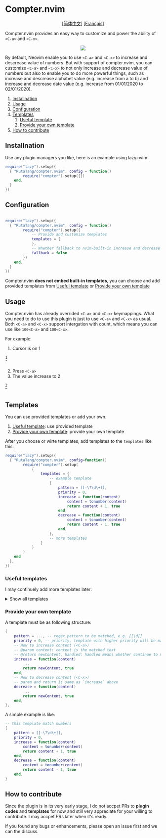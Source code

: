 # Compter.nvim

<p align="center">
<a href="./i18n/zh.md">[简体中文]</a>
<a href="./i18n/fr.md">[Français]</a>
</p>

Compter.nvim provides an easy way to customize and power the ability of `<C-a>` and `<C-x>`. 

<p align="center">
  <img src="./art/showcase.gif">
</p>

By default, Neovim enable you to use `<C-a>` and `<C-x>` to increase and descrease value of numbers. But with support of compter.nvim, you can customize `<C-a>` and `<C-x>` to not only increase and decrease value of numbers but also to enable you to do more powerful things, such as increase and descrease alphabet value (e.g. increase from a to b) and increase and decrease date value (e.g. increase from 01/01/2020 to 02/01/2020). 

1. [Installnation](#installnation)
2. [Usage](#usage)
3. [Configuration](#configuration)
4. [Templates](#templates)
    1. [Useful template](#useful-templates)
    2. [Provide your own template](#provide-your-own-template)
5. [How to contribute](#how-to-contribute)

## Installnation

Use any plugin managers you like, here is an example using lazy.nvim:

```lua
require("lazy").setup({
  { "RutaTang/compter.nvim", config = function()
        require("compter").setup({})
    end,
  }
})
```

## Configuration

```lua

require("lazy").setup({
  { "RutaTang/compter.nvim", config = function()
        require("compter").setup({
            -- Provide and customize templates
            templates = {
            },
            -- Whether fallback to nvim-built-in increase and decrease operation, default to false
            fallback = false 
        })
    end,
  }
})
```

Compter.nvim **does not embed built-in templates**, you can choose and add provided templates from [Useful template](#useful-templates) or [Provide your own template](#provide-your-own-template)

## Usage 

Compter.nvim has already overrided `<C-a>` and `<C-x>` keymappings. What you need to do to use this plugin is just to use `<C-a>` and `<C-x>` as usual. Both `<C-a>` and `<C-x>` support intergation with count, which means you can use like `100<C-a>` and `100<C-x>`.

For example:

1. Cursor is on 1

```
1
^
```

2. Press `<C-a>`
3. The value increase to 2

```
2
^
```

## Templates

You can use provided templates or add your own.

1. [Useful template](#useful-templates): use provided template
2. [Provide your own template](#provide-your-own-template): provide your own template

After you choose or wirte templates, add templates to the `templates` like this:

```lua
require("lazy").setup({
  { "RutaTang/compter.nvim", config=function()
        require("compter").setup(
            {
                templates = {
                    -- example template
                    {
                        pattern = [[-\?\d\+]],
                        priority = 0,
                        increase = function(content)
                            content = tonumber(content)
                            return content + 1, true
                        end,
                        decrease = function(content)
                            content = tonumber(content)
                            return content - 1, true
                        end,
                    },
                    -- more templates
                }      
            }
        )
    end
  },
})
```

### Useful templates

I may continuely add more templates later:

<details>
    <summary>Show all templates</summary>

1. For number:

```lua
{
    pattern = [[-\?\d\+]],
    priority = 0,
    increase = function(content)
        content = tonumber(content)
        return content + 1, true
    end,
    decrease = function(content)
        content = tonumber(content)
        return content - 1, true
    end,
}
```

2. For alphabet:

```lua
-- for lowercase alphabet
{
    pattern = [[\l]],
    priority = 0,
    increase = function(content)
        local ansiCode = string.byte(content) + 1
        if ansiCode > string.byte("z") then
            ansiCode = string.byte("a")
        end
        local char = string.char(ansiCode)
        return char, true
    end,
    decrease = function(content)
        local ansiCode = string.byte(content) - 1
        if ansiCode < string.byte("a") then
            ansiCode = string.byte("z")
        end
        local char = string.char(ansiCode)
        return char, true
    end,
}
```

```lua
-- for uppercase alphabet
{
    pattern = [[\u]],
    priority = 0,
    increase = function(content)
        local ansiCode = string.byte(content) + 1
        if ansiCode > string.byte("Z") then
            ansiCode = string.byte("A")
        end
        local char = string.char(ansiCode)
        return char, true
    end,
    decrease = function(content)
        local ansiCode = string.byte(content) - 1
        if ansiCode < string.byte("A") then
            ansiCode = string.byte("Z")
        end
        local char = string.char(ansiCode)
        return char, true
    end,
}
```

3. For date format, dd/mm/YYYY:

```lua
-- for date format: dd/mm/YYYY
{
    pattern = [[\d\{2}/\d\{2}/\d\{4}]],
    priority = 100,
    increase = function(content)
        local ts = vim.fn.strptime("%d/%m/%Y", content)
        if ts == 0 then
            return content, false
        else
            ts = ts + 24 * 60 * 60
            return vim.fn.strftime("%d/%m/%Y", ts), true
        end
    end,
    decrease = function(content)
        local ts = vim.fn.strptime("%d/%m/%Y", content)
        if ts == 0 then
            return content, false
        else
            ts = ts - 24 * 60 * 60
            return vim.fn.strftime("%d/%m/%Y", ts), true
        end
    end,
}
```

4. For emoji ⭐:

```lua
-- for emoji ⭐
{
    pattern = [[⭐\{1,5}]],
    priority = 0,
    increase = function(content)
        local l = #content / 3 + 1
        if l > 5 then
            l = 1
        end
        return string.rep("⭐", l), true
    end,
    decrease = function(content)
        local l = #content / 3 - 1
        if l < 1 then
            l = 5
        end
        return string.rep("⭐", l), true
    end,
}

```

5. For circle degree:

```lua
-- for circle degree
{
    pattern = [[\d\{1,3}°]],
    priority = 0,
    increase = function(content)
        local l = tonumber(content:sub(1, -3)) + 1
        if l >= 360 then
            l = 0
        end
        return string.format("%d°", l), true
    end,
    decrease = function(content)
        local l = tonumber(content:sub(1, -3)) - 1
        if l < 0 then
            l = 359
        end
        return string.format("%d°", l), true
    end,
}
```

6. For boolean:

```lua
-- for boolean
{
    pattern = [[\<\(true\|false\|TRUE\|FALSE\|True\|False\)\>]],
    priority = 100,
    increase = function(content)
        local switch = {
            ["true"] = "false",
            ["false"] = "true",
            ["True"] = "False",
            ["False"] = "True",
            ["TRUE"] = "FALSE",
            ["FALSE"] = "TRUE",
        }
        return switch[content], true
    end,
    decrease = function(content)
        local switch = {
            ["true"] = "false",
            ["false"] = "true",
            ["True"] = "False",
            ["False"] = "True",
            ["TRUE"] = "FALSE",
            ["FALSE"] = "TRUE",
        }
        return switch[content], true
    end,
}
```

</details>


### Provide your own template

A template must be as following structure:

```lua
{
    pattern = ..., -- regex pattern to be matched, e.g. [[\d]]
    priority = 0, -- priority, template with higher priority will be matched first
    -- How to increase content (<C-a>)
    -- @param content: content is the matched text
    -- @return newContent, handled: handled means whether continue to matche other templates 
    increase = function(content) 
        ...
        return newContent, true
    end,
    -- How to decrease content (<C-x>)
    -- param and return is same as `increase` above
    decrease = function(content)
        ...
        return newContent, true
    end,
},

```

A simple example is like:

```lua
-- this template match numbers
{
    pattern = [[-\?\d\+]],
    priority = 0,
    increase = function(content)
        content = tonumber(content)
        return content + 1, true
    end,
    decrease = function(content)
        content = tonumber(content)
        return content - 1, true
    end,
}
```

## How to contribute

Since the plugin is in its very early stage, I do not accpet PRs to **plugin codes** and **templates** for now and still very appreciate for your willing to contribute. I may accpet PRs later when it's ready. 

If you found any bugs or enhancements, please open an issue first and we can the discuss.
